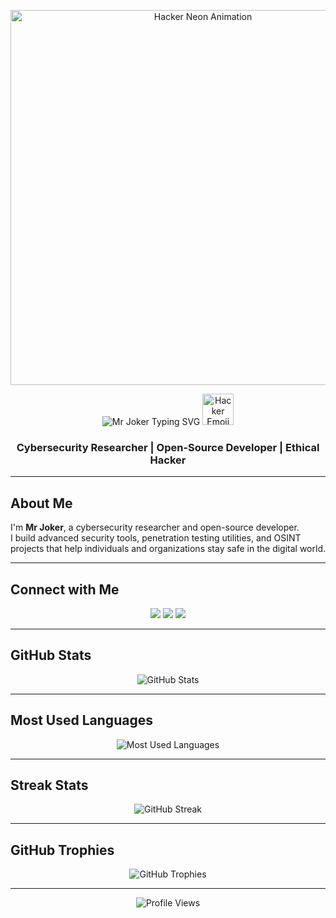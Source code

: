 <!-- Header with Neon Hacker GIF -->
<p align="center">
  <img src="https://i.gifer.com/7UkH.gif" width="600" alt="Hacker Neon Animation"/>
</p>

<!-- Animated name: Mr Joker (typing effect) + small hacker GIF -->
<p align="center">
  <img src="https://readme-typing-svg.demolab.com?font=JetBrains+Mono&weight=900&size=44&pause=1000&center=true&vCenter=true&width=800&lines=Mr+Joker" alt="Mr Joker Typing SVG"/>
  <img src="https://media.giphy.com/media/ZVik7pBtu9dNS/giphy.gif" width="50" height="50" alt="Hacker Emoji"/>
</p>

<h3 align="center">Cybersecurity Researcher | Open-Source Developer | Ethical Hacker</h3>

---

## About Me
I'm **Mr Joker**, a cybersecurity researcher and open-source developer.  
I build advanced security tools, penetration testing utilities, and OSINT projects that help individuals and organizations stay safe in the digital world.

---

## Connect with Me
<p align="center">
  <a href="https://instagram.com/221298" target="_blank"><img src="https://img.shields.io/badge/Instagram-E4405F?style=for-the-badge&logo=instagram&logoColor=white"/></a>
  <a href="https://t.me/jjnn14" target="_blank"><img src="https://img.shields.io/badge/Telegram-2CA5E0?style=for-the-badge&logo=telegram&logoColor=white"/></a>
  <a href="https://t.me/vv3ck" target="_blank"><img src="https://img.shields.io/badge/Telegram%20Channel-0088cc?style=for-the-badge&logo=telegram&logoColor=white"/></a>
</p>

---

## GitHub Stats
<p align="center">
  <img src="https://github-readme-stats.vercel.app/api?username=vv1ck&show_icons=true&theme=tokyonight&hide_border=true&count_private=true" alt="GitHub Stats"/>
</p>

---

## Most Used Languages
<p align="center">
  <img src="https://github-readme-stats.vercel.app/api/top-langs/?username=vv1ck&layout=compact&theme=tokyonight&hide_border=true" alt="Most Used Languages"/>
</p>

---

## Streak Stats
<p align="center">
  <img src="https://streak-stats.demolab.com?user=vv1ck&theme=tokyonight&hide_border=true" alt="GitHub Streak"/>
</p>

---

## GitHub Trophies
<p align="center">
  <img src="https://github-profile-trophy.vercel.app/?username=vv1ck&theme=tokyonight&no-frame=true&no-bg=true&margin-w=10&margin-h=10&v=1" alt="GitHub Trophies"/>
</p>

---

<p align="center">
  <img src="https://komarev.com/ghpvc/?username=vv1ck&label=Profile%20Views&color=0e75b6&style=flat" alt="Profile Views"/>
</p>
